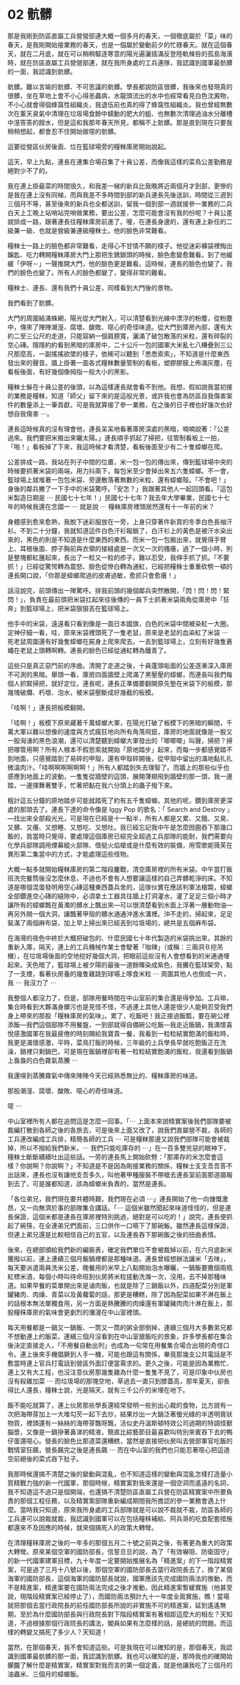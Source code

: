 # 02 骯髒

那是我剛到防區直屬工兵營營部連大概一個多月的春天，一個徹底屬於「菜」味的春天，是我剛開始接業務的春天，也是一個屬於變動前夕的忙碌春天。就在這個春天，就在二月底，就在可以稍稍驅逐寒意的陽光遍灑插滿反登陸軌條呰的孤島海濱時，就在防區直屬工兵營營部連，就在我所身處的工兵連隊，我認識到國軍最骯髒的一面，我認識到骯髒。

骯髒。難以言喻的骯髒、不可思議的骯髒。學長都說防區很髒，我後來也發現真的很髒，坐在草地上會不小心得恙蟲病，水龍頭流出的水中也經常看見白色沈澱物，不小心就會得個蜂窩性組織炎，我退伍前也真的得了蜂窩性組織炎。我也曾經無數次在薰天臭氣中清理在垃圾場食餘中蠕動的肥大的蛆、也無數次清理過油水分離槽中溼答答的餿水，但是這和我那年春天所見，都稱不上骯髒。那是直到現在只要我稍稍想起，都會忍不住開始做噁的骯髒。

這要從營區伙房後面、位在籃球場旁的糧粖庫房開始說起。

這天，早上九點，連長在連集合場召集了十員公差，而像我這樣的菜鳥公差勤務是絕對少不了的。

我在連上掛最菜的時間很久，和我差一梯的新兵比我晚將近兩個月才到部，更慘的是我在連上沒有同梯，而與我差不多時間到部的新兵連長先後送訓，時間從三週到三個月不等，甚至後來的新兵也全都送訓，留我一個到部一週就接參一業務的二兵白天上工晚上站哨站完哨做業務，要出公差，怎麼可能會沒有我的份呢？十員公差就排成一路，跟著連長往糧粖庫房前進了。喔，在連長身邊的，還有連上新任的二級兼一級、也就是營級兼連級糧粖士。他的臉色非常難看。

糧粖士一路上的臉色都非常難看，走得心不甘情不願的樣子。他從迷彩褲袋裡掏出鑰匙、吃力轉開糧粖庫房大門上那把生銹鎖頭的時候，臉色愈變愈難看。到了他緩緩「伊呀－」一聲推開大門，他的臉色更是難看。這時候，連長的臉色也變了，我們的臉色也變了。所有人的臉色都變了，變得非常的難看。

糧粖士、連長、還有我們十員公差，同樣看到大門後的景物。

我們看到了骯髒。

大門的周圍結滿蛛網，陽光從大門射入，可以清楚看到光線中漂浮的粉塵，從粉塵中，傳來了陣陣潮溼、腐壞、酸敗、噁心的奇怪味道。從大門到庫房內部，還有大約二至三公尺的走道，只能容納一個肩膀寬，灑滿了破包散落的米粒，還有碎裂的空心磚。隱隱約約看到黑暗的庫房中，二十公斤一包的國軍大米亂七八糟疊到三公尺那麼高，一副搖搖欲墜的樣子，依稀可以聽到「悉悉索索」，不知道是什麼東西發出來的聲音。牆上掛著一面各式糧粖數量管制的看板，塑膠膠膜上佈滿灰塵，在看板後面，有好幾個像拇指一般大小的黑影。

糧粖士躲在十員公差的後頭，以為這樣連長就會看不到他。我想，假如說我當初接的業務是糧粖，知道「師父」留下來的是這般光景，或許我也會為防區自我傷害案件的數量添上一筆貢獻，可是我就算接了參一業務，在之後的日子裡也好幾次也好想自我傷害 ⋯。

連長這時候真的沒有理會他，連長呆呆地看著庫房深處的黑暗，喃喃說著：「公差過來。我們要把米搬出來曬太陽。」連長順手抓起了掃把，往管制看板上一拍，「啪！」看板掉了下來，我這時候才看清楚，看板後面至少有二十隻蟑螂在爬。

公差排成一路，我站在列子中間的位置，米一包一包的傳出來，傳到籃球場中央的時候要抓著米袋的兩端，用力抖兩下，每包米至少會掉出來五六隻蟑螂。不一會，籃球場上就堆著一包包米袋、旁邊散落著無數的米粒、還有蟑螂殼。「不會吧！」身後的鄰兵撇了一下手中的米袋驚呼。「安怎？」我跟著其他人一起回頭看。「這包米製造日期是 ⋯ 民國七十七年！」民國七十七年？我去年大學畢業，民國七十七年的時候我還在念國一 ⋯ 就是說 ⋯ 糧粖庫房裡頭居然還有十一年前的米？

身體感到愈來愈熱，我脫下迷彩服放在一旁，上身只穿著件新買的冬季白色長袖汗衫。不到二十分鐘，我就知道這件白色汗衫報銷了，白汗衫上的黃色是被汗水染出來的，黑色的則是不知道是什麼東西的東西。而米一包一包搬出來，就覺得手臂上、耳根後面、脖子胸前與衣領的接縫處是一次又一次的搔癢，過了一個小時，則是整塊都紅腫起來，長出了一粒又一粒的疹子。難以忍受，我伸手抓了抓。「不要抓！」已經從驚愕轉為震怒、臉色從慘白轉為通紅，已經把糧粖士重重砍劈一頓的連長開口說，「你那是蟑螂爬過的皮膚過敏，愈抓只會愈癢！」

話沒說完，前頭傳出一陣驚呼。排我前頭的幾個鄰兵突然散開，「閃！閃！閃！緊閃！」，負責在最前頭把米袋扛起來往後傳的一員下士抓著米袋兩角從庫房中「狂奔」到籃球場上，把米袋狠狠丟在籃球場上。

他手中的米袋，遠遠看只看到像是一面日本國旗，白色的米袋中間被染紅一大圈。定神仔細一看，哇，原來米袋裡頭死了一隻老鼠，原來是老鼠的血染紅了米袋 ⋯ 死老鼠周圍還有好幾隻蟑螂在屍身上爬來爬去。一丟到籃球場上，立刻有好幾隻蒼蠅在老鼠上頭轉啊轉。連長的臉色已經從通紅轉為鐵青了。

這些只是真正惡鬥前的序曲。清開了走道之後，十員蓬頭垢面的公差逐漸深入庫房不可測的黑暗。舉頭一看，庫房四面牆壁上爬滿了黑壓壓的蟑螂，而連長叫我們每個人抓緊掃把，就好定位，連長呢，連長正準備要翻開原先墊在米袋下的板模，那幾塊破爛、朽壞、泡水，被米袋壓斷成好幾截的板模。

「哇啊！」連長把板模翻開。

「哇啊！」板模下原來藏著千萬蟑螂大軍，在陽光打破了板模下的黑暗的瞬間，千萬大軍以難以想像的速度與方式瘋狂地向所有角落飛竄，庫房的地面就像是一股又一股洶湧的黑色浪潮，還可以清楚聽到蟑螂大軍發出的「唧唧唧」叫聲，掃把？掃把哪管用啊？所有人根本不假思索就開始「原地踏步」起來，而每一步都感覺踏不到地面，只感覺踏到了易碎的甲殼，還有甲殼碎開後，從甲殼中留出的滿地黏扎扎微溫肉汁。「哇啊啊啊啊啊啊！」所有人都踏到失去理智了。而牆上的那些似乎也感應到地面上的波動，一隻隻從牆壁的這頭，展開薄翅飛到牆壁的那一頭，我一邊踏，一邊揮舞著雙手，忙著把黏在我六分頭上的蟲子撥下來。

粗計這五分鐘的原地踏步可能就踏死了約有五千隻蟑螂。其他的呢，鑽到庫房更深處的那頭去了。連長下達的命令像是 Iggy Pop 的歌名：「 Search and Destroy 」—找出來全部殺光光，可是現在已經是十一點半，所有人都是又累、又餓、又臭、又髒、又癢、又想睡、又想吃、又想吐。我已經忘記我中午是怎麼囫圇吞下那幾口飯的，我當時只覺得，要處理這個庫房已經完全超過工兵部隊的能耐，我們需要向化學兵部隊調用煙幕縱火部隊、借挺火焰槍或是什麼有效的裝備，用雪歌妮薇芙在異形第二集當中的方式，才能處理這些怪物。

大概一點多就開始糧粖庫房的第二階段鏖戰，清空庫房裡的所有米袋。中午當打飯班洗完餐筒後沒怎麼休息，不過也不會有人想要讓這樣的自己弄髒乾淨的床。不知道是哪個混蛋發明用空心磚這種東西蓋兵舍的，這傢伙實在應該判軍法槍斃，蟑螂全部鑽進空心磚的縫隙中，必須拿土工器具往牆上打洞灌水，灌了足足三個小時才讓所有的蟑螂飄在黃濁的髒水上飄出來—可以很清楚看到水面上浮著一層動物油—再另外開一個大洞，讓飄著甲殼的髒水通通沖進水溝裡。沖不走的，掃起來，足足裝滿了兩個麻布袋，加上早上掃出來已經丟到垃圾場的，總共是五個麻布袋。

在海灣的夜色中終於大概把破包的、什麼民國七十年代製造的米袋挑出來，其餘的重新入庫，隔天，連上的工兵機械作業士會駛著「咖辣」（或稱：三兩洞Ｂ挖吊機），在垃圾場後面的空地挖好幾個大洞，把眼前這些沒有人會想看到的米通通埋起來。天色暗了，籃球場上被夕陽的最後一道餘暉染成紫色，我攤在籃球架旁，點了一支煙，看著伙房養的幾隻雞跳到球場上啄食米粒 ⋯ 周圍其他人也倒成一片，我 ⋯ 我沒力了 ⋯

我整個人都沒力了，但是，部隊用餐時間在中山室前的集合還是得參加。工兵嘛，集合時看到大夥滿身髒污也是見怪不怪，不過連上其他人還是很少人能夠忍受我們身上帶來的那股「糧粖庫房的氣味」。累了，吃飯吧！我正接過飯瓢，要在碗公裡添飯—我們這個部隊不用餐盤，一到部就得自備碗公吃飯—我走近飯鍋，我滿懷喜悅感激國軍在我最疲倦的時刻賜給我寶貴一餐，我看到一粒粒結實飽滿的飯粒時，我更是滿懷感激，平時，菜鳥打飯的時候，三年級的上兵學長早就吃飽飯正在洗澡，鍋裡只剩鍋巴，可是現在飯鍋裡卻有著一粒粒結實飽滿的飯粒，我還看到飯鍋上裊裊的白色霧氣蒸騰 ⋯

我還嗅到蒸騰霧氣中傳來陣陣今天已經熟悉無比的、糧粖庫房的味道。

那股潮溼、腐壞、酸敗、噁心的奇怪味道。

噁 ⋯

中山室裡所有人都在追問這是怎麼一回事。「⋯ 上面本來說精實案後我們部隊要被裁編打散到各師之後的各旅去，可是後來上面又改了，說我們直屬營不裁，各師的工兵連改編成工兵排，精簡各師的工兵 ⋯ 可是糧粖那邊又說我們部隊可能會被裁掉，所以不撥給我們新米，⋯ 我們只能吃庫存的 ⋯」在一百多雙兇惡的眼神下，糧粖士斷斷續續吐出這些話。一旁的連長馬上開始砍劈：「那庫存的米怎麼會這樣？你說啊？你說啊？」不知道是不是因為剛接業務的關係，糧粖士支支吾吾答不出話來，連長也沒有讓他支吾多久，叫他著甲種服裝不帶槍去連長室前面那道牆報到去了，可是誰都知道，該為蟑螂米負責的，當然是連長。

「各位弟兄，我們現在要共體時艱，我們現在必須 ⋯」連長開始了他一向慷慨激昂，又一向無濟於事的部隊集合講話。「⋯ 這個米雖然聞起來味道怪怪的，但是連長保證，這個米都是連長在庫房裡特別挑過，絕對是可以吃的！」說完，連長便抓起了碗筷，在全連弟兄們面前，三口併作一口嚥下了那碗魬。雖然連長這樣保證，但連上弟兄還是比較相信自己的五官，以及連長吞下那碗飯之後的扭曲表情。

後來，在總部頒給我們新的編裝表，確定我們單位不會被裁掉以前，在六月底新米獲撥以前，連上連續三個月飯鍋裡都是那種味道。連長曾經想辦法讓米「去味」，每天要派遣兩員洗米公差，晚餐用的米早上八點開始泡水曝曬，一鍋飯要撒個兩瓶紅標米酒，每個小時叫待命班到伙房將米粒搓動洗滌一次，沒用，去不掉那種味道。如果早餐的菜單開出來是滷肉飯，也就是除了三鍋飯以外，四道配菜分別是軍罐豬肉、肉燥、青菜以及黃蘿蔔的話，那更是糟糕，除了因為配菜如果不淋在飯上的話根本無法單獨食用，另一方面是熱騰騰的肉燥還有軍罐豬肉肉汁淋在飯上，那股糧秣庫房的氣味會更劇烈的瀰漫在中山室裡頭。

每天用餐都是一鍋又一鍋飯、一筒又一筒的粥全部倒掉，連續三個月大多數弟兄都不想動連上的飯菜，連續三個月沒看到在中山室搶飯吃的景象，許多學長都在集合後決定直接走人，「不用餐自動出列」也成為一句常在用餐集合場合出現的奇怪口令。連上後來手機猖獗到人手一機，可能也跟這有關係，畢竟那幾支公共電話是不敷當時連上官兵打電話到營區外面訂便當需求的。更久之後，可能是因為業務忙、連上又有大工程，也沒注意伙房那幾隻雞為什麼一隻隻不見了，可是印象中伙房也沒有殺雞加菜 ⋯ 而垃圾場的那塊空地，草過去一直只到膝蓋高，那年夏天，卻長得比人還長，糧粖士說，光是隔天，就有三千公斤的米埋在地下。

飯不能吃就算了，連上伙房那些學長還經常發明一些別出心裁的食物，比方說有一次把海帶芽加上一大堆勾芡一起下去炒，結果炒出一大鍋泛著螢光綠的半透明膏狀物質，裡頭還有一絲絲的海帶芽飄呀飄，活似史丹溫斯頓特效公司過期的特調怪獸腦漿，又像是一鍋摻著鼻涕的精液，簡直比綜藝節目最喜歡叫特別來賓吞下去的鴨仔蛋還噁心。營長的臉色比那道菜還糟糕，當然是直接把伙房叫去營部軍官吃飯的戰情室狂飆，營長飆完之後是連長飆 ⋯ 而在中山室的我們也只能忍著噁心把這道空前絕後的菜式吞下肚子。

我那時候還搞不清楚之後的變動與混亂，也不知道這樣的變動與混亂怎樣打造量小質精戰力強的新一代國軍，那個時候，精實案對我來還是一個空洞而遙遠的名詞，我不知道這不過只是個開端，也還搞不清楚防區直屬工兵營在防區精實案中所要負責的那個工程任務，以及精實案部隊重新編成期間我所擔認的參一業務會遇上什麼。當時我只知道，原來我所身處的工兵部隊就是可以說不裁就不裁，防區各師的工兵連可以說裁就裁，我認識到國軍可以在包括糧秣補給、阿兵哥的吃食配套措施都還來不及因應的時候，就來個搞死人的政策大轉彎。

在清理糧秣庫房之後的一年多的那個五月二十號之前與之後，有著更為重大的政策大轉彎。原來某個空軍的國防部長，信誓旦旦的說，為了「有效嚇阻、防衛固守」的新一代國軍建軍目標，九十年度一定要開始推展名為「精進案」的下一階段精實案，可是過了三月十八號以後，那個空軍的國防部長去當行政院長去了，換了某個海軍的國防部長，這個海軍的國防部長就說，國軍應該先完成國防兩法的推動，而不是精進案，精進案要在國防兩法完成之後才推動，因此精進案暫緩實施（他甚至說，現階段精實案已經停止了），而國防兩法預計九十一年度全面實施，瞧！當場就把那個去當行政院長的前任國防部長所說的非實施不可的精進案，延到遙遙無期，至於為什麼國防部長與行政院長對下階段精實案有著相距這麼大的相左？天知道，不過根據那個行政院長的講法，閣員如果有怎麼樣的話，是總統的問題。而這樣的轉變又搞死了多少人？天知道！

當然，在那個春天，我不會知道這些。可是我現在可以確知的是，那個春天，我認識到國軍最骯髒的那一面，我認識到骯髒。我也可以確知的是，那時我也的確開始朦朧了解什麼是精實案，精實案對我而言的第一個定義，就是他讓我吃了三個月的油蟲米、三個月的蟑螂飯。
